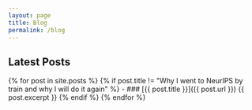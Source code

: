 ```yaml
---
layout: page
title: Blog
permalink: /blog
---
```

## Latest Posts

{% for post in site.posts %}
  {% if post.title != "Why I went to NeurIPS by train and why I will do it again" %}
    - ### [{{ post.title }}]({{ post.url }})
      {{ post.excerpt }}
  {% endif %}
{% endfor %}
